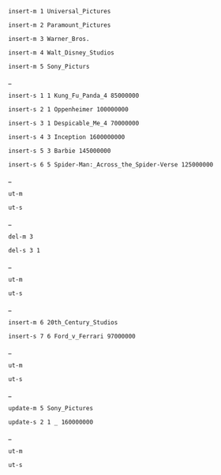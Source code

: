 ```
insert-m 1 Universal_Pictures
```
```
insert-m 2 Paramount_Pictures
```
```
insert-m 3 Warner_Bros.
```
```
insert-m 4 Walt_Disney_Studios
```
```
insert-m 5 Sony_Picturs
```
_
```
insert-s 1 1 Kung_Fu_Panda_4 85000000
```
```
insert-s 2 1 Oppenheimer 100000000
```
```
insert-s 3 1 Despicable_Me_4 70000000
```
```
insert-s 4 3 Inception 1600000000
```
```
insert-s 5 3 Barbie 145000000
```
```
insert-s 6 5 Spider-Man:_Across_the_Spider-Verse 125000000
```
_
```
ut-m
```
```
ut-s
```
_
```
del-m 3
```
```
del-s 3 1
```
_
```
ut-m
```
```
ut-s
```
_
```
insert-m 6 20th_Century_Studios
```
```
insert-s 7 6 Ford_v_Ferrari 97000000
```
_
```
ut-m
```
```
ut-s
```
_
```
update-m 5 Sony_Pictures
```
```
update-s 2 1 _ 160000000
```
_
```
ut-m
```
```
ut-s
```